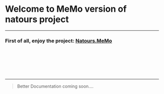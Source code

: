 # Welcome to MeMo version of natours project 
<hr>

### First of all, enjoy the project: [Natours.MeMo](https://natours-memo.onrender.com/) 

<br>
<br>
<br>
<br>
<br>

<hr>

> Better Documentation coming soon....
